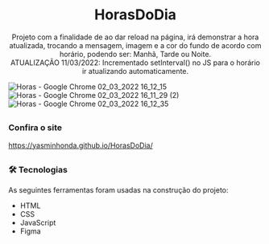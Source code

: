 <h1 align="center"> HorasDoDia</h1>

<p align="center">Projeto com a finalidade de ao dar reload na página, irá demonstrar a hora atualizada, trocando a mensagem, imagem e a cor do fundo de acordo com horário, podendo ser: Manhã, Tarde ou Noite.<br>ATUALIZAÇÃO 11/03/2022: Incrementado setInterval() no JS para o horário ir atualizando automaticamente.</p>

![Horas - Google Chrome 02_03_2022 16_12_15](https://user-images.githubusercontent.com/92547909/156432863-34e4f66a-c9c5-437e-ad47-57f21dedf1f5.png)
![Horas - Google Chrome 02_03_2022 16_11_29 (2)](https://user-images.githubusercontent.com/92547909/156432801-f87f24de-e225-4b5d-b661-2b3117b36697.png)
![Horas - Google Chrome 02_03_2022 16_12_35](https://user-images.githubusercontent.com/92547909/156432877-b3108039-901f-47ee-bc1a-a849349e2614.png)

##

### Confira o site
https://yasminhonda.github.io/HorasDoDia/

##

### 🛠 Tecnologias

As seguintes ferramentas foram usadas na construção do projeto:

- HTML
- CSS
- JavaScript
- Figma
